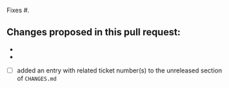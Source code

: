 
Fixes #.

Changes proposed in this pull request:
- 
- 
- 

- [ ] added an entry with related ticket number(s) to the unreleased section of `CHANGES.md` 
